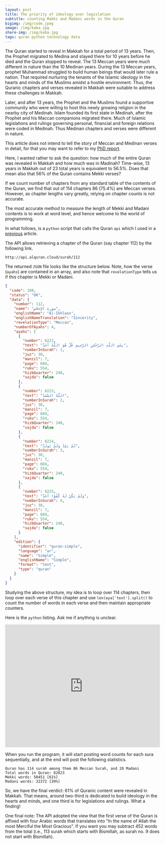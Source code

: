 ```yaml
---
layout: post
title: The priority of ideology over legislation
subtitle: counting Makki and Madani words in the Quran
bigimg: /img/code.jpeg
image: /img/kaba.jpg
share-img: /img/kaba.jpg
tags: quran python technology data
---
```

The Quran started to reveal in Makkah for a total period of 13 years. Then, the Prophet migrated to Medina and stayed there for 10 years before he died and the Quran stopped to reveal. The 13 Meccan years were much different in nature than the 10 Medinan years. During the 13 Meccan years, prophet Muhammad struggled to build human beings that would later rule a nation. That required nurturing the tenants of the Islamic ideology in the hearts and minds of the Muslims amidst a hostile environment. Thus, the Quranic chapters and verses revealed in Makkah were suitable to address these challenges in Makkah. 

Later, and after 13 years, the Prophet and the Muslims found a supportive community who were willing to host this newly growing religion in the nearby city of Medinah. Islam founded its first state in Medinah, after the Prophet and his Maccan companions migrated there. Much of Islamic legislations and rulings governing personal, financial and foreign relations were coded in Medinah. Thus Medinan chapters and verses were different in nature. 

This article does not intend to tell the story of Meccan and Medinan verses in detail, for that you may want to refer to my [PhD report](http://textminingthequran.com/papers/firstyear.pdf).

Here, I wanted rather to ask the question: how much of the entire Quran was revealed in Makkah and how much was in Madinah? Time-wise, 13 years in Makkah out of 23 total years is equivalent to 56.5%. Does that mean also that 56% of the Quran contains Mekki verses? 

If we count number of chapters from any standard table of the contents of the Quran, we find that out of 114 chapters 86 (75.4%) are Meccan verses. However, as chapter lengths vary greatly, relying on chapter counts is not accurate. 

The most accurate method to measure the length of Mekki and Madani contents is to work at word level, and hence welcome to the world of programming. 

In what follows, is a `python` script that calls the Quran `api` which I used in a [previous](http://abdulbaqi.io/2018/10/04/random-verse-python/) article. 

The API allows retrieving a chapter of the Quran (say chapter 112) by the following link. 

```
http://api.alquran.cloud/surah/112
```

The returned `JSON` file looks like the structure below. Note, how the verse (`ayahs`) are contained in an array, and also note that `revelationType` tells us if this chapter is Mekki or Madani. 

```json
{
  "code": 200,
  "status": "OK",
  "data": {
    "number": 112,
    "name": "سورة الإخلاص",
    "englishName": "Al-Ikhlaas",
    "englishNameTranslation": "Sincerity",
    "revelationType": "Meccan",
    "numberOfAyahs": 4,
    "ayahs": [
      {
        "number": 6222,
        "text": "بِسْمِ اللَّهِ الرَّحْمَٰنِ الرَّحِيمِ قُلْ هُوَ اللَّهُ أَحَدٌ",
        "numberInSurah": 1,
        "juz": 30,
        "manzil": 7,
        "page": 604,
        "ruku": 554,
        "hizbQuarter": 240,
        "sajda": false
      },
      {
        "number": 6223,
        "text": "اللَّهُ الصَّمَدُ",
        "numberInSurah": 2,
        "juz": 30,
        "manzil": 7,
        "page": 604,
        "ruku": 554,
        "hizbQuarter": 240,
        "sajda": false
      },
      {
        "number": 6224,
        "text": "لَمْ يَلِدْ وَلَمْ يُولَدْ",
        "numberInSurah": 3,
        "juz": 30,
        "manzil": 7,
        "page": 604,
        "ruku": 554,
        "hizbQuarter": 240,
        "sajda": false
      },
      {
        "number": 6225,
        "text": "وَلَمْ يَكُنْ لَهُ كُفُوًا أَحَدٌ",
        "numberInSurah": 4,
        "juz": 30,
        "manzil": 7,
        "page": 604,
        "ruku": 554,
        "hizbQuarter": 240,
        "sajda": false
      }
    ],
    "edition": {
      "identifier": "quran-simple",
      "language": "ar",
      "name": "Simple",
      "englishName": "Simple",
      "format": "text",
      "type": "quran"
    }
  }
}

```

Studying the above structure, my idea is to loop over 114 chapters, then loop over each verse of this chapter and use `len(aya['text'].split()` to count the number of words in each verse and then maintain appropriate counters.  

Here is the `python` listing. Ask me if anything is unclear. 


<iframe height="400px" width="100%" src="https://repl.it/@baqi/count-verse-makki-madani?lite=true" scrolling="no" frameborder="no" allowtransparency="true" allowfullscreen="true" sandbox="allow-forms allow-pointer-lock allow-popups allow-same-origin allow-scripts allow-modals"></iframe>

When you run the program, it will start posting word counts for each sura sequentially, and at the end will post the following statistics.

```
Quran has 114 surah among them 86 Meccan Surah, and 28 Madani
Total words in Quran: 82823
Mekki words: 50451 [61%]
Madani words: 32372 [39%]
```
So, we have the final verdict: 61% of Quranic content were revealed in Makkah. That means, around two-third is dedicated to build ideology in the hearts and minds, and one third is for legislations and rulings. What a finding!

One final note: The API adopted the view that the first verse of the Quran is affixed with four Arabic words that translates into "In the name of Allah the most Merciful the Most Gracious". If you want you may subtract 452 words from the total (i.e., 113 surah which starts with Bismillah, as surah no. 9 does not start with Bismillah).